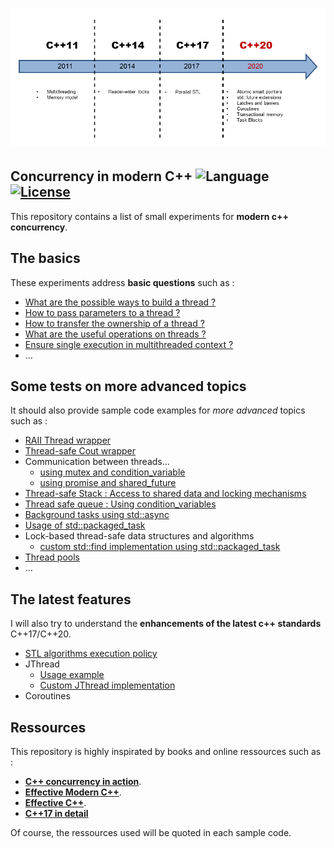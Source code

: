 # ![concurrency-banner](banner.png)

## Concurrency in modern C++ ![Language](https://img.shields.io/badge/language-C++17-orange.svg) [![License](https://img.shields.io/badge/license-MIT-blue.svg)](./LICENSE.md)

This repository contains a list of small experiments for **modern c++ concurrency**.

## The basics

These experiments address **basic questions** such as :
  - [What are the possible ways to build a thread ?](build-and-args-threads.cpp)
  - [How to pass parameters to a thread ?](build-and-args-threads.cpp)
  - [How to transfer the ownership of a thread ?](transfer-ownership-threads.cpp)
  - [What are the useful operations on threads ?](useful-operations-threads.cpp)
  - [Ensure single execution in multithreaded context ?](multithread-single-exec.cpp)
  - ...

## Some tests on more advanced topics

It should also provide sample code examples for _more advanced_ topics such as :
  - [RAII Thread wrapper](raii-thread-wrapper.cpp)
  - [Thread-safe Cout wrapper](thread-safe-cout-wrapper.cpp)
  - Communication between threads...
    - [using mutex and condition_variable](basic-threads-com.cpp)
    - [using promise and shared_future](advanced-threads-com.cpp)
  - [Thread-safe Stack : Access to shared data and locking mechanisms](basic-thread-safe-stack.cpp)
  - [Thread safe queue : Using condition_variables](thread_safe_queue_example.cpp)
  - [Background tasks using std::async](std-async-example.cpp)
  - [Usage of std::packaged_task](std-packaged-task-basics.cpp)
  - Lock-based thread-safe data structures and algorithms
    - [custom std::find implementation using std::packaged_task](custom-parallel-find-1.cpp)
  - [Thread pools](thread-pool/)
  - ...

## The latest features

I will also try to understand the **enhancements of the latest c++ standards** C++17/C++20.

  - [STL algorithms execution policy](stl-algorithms-policies.cpp)
  - JThread
    - [Usage example](jthread-basics.cpp)
    - [Custom JThread implementation](jthread-custom.cpp)
  - Coroutines


## Ressources

This repository is highly inspirated by books and online ressources such as :
  - [**C++ concurrency in action**](https://www.manning.com/books/c-plus-plus-concurrency-in-action).
  - [**Effective Modern C++**](https://www.oreilly.com/library/view/effective-modern-c/9781491908419/).
  - [**Effective C++**](https://www.eyrolles.com/Informatique/Livre/effective-c--9780321334879/).
  - [**C++17 in detail**](https://leanpub.com/cpp17indetail?utm_source=blog&utm_campaign=adside)

Of course, the ressources used will be quoted in each sample code.



 

